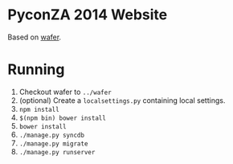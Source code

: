 # PyconZA 2014 Website

Based on [wafer](https://github.com/CTPUG/wafer).

# Running

1. Checkout wafer to `../wafer`
1. (optional) Create a `localsettings.py` containing local settings.
1. `npm install`
1. `$(npm bin) bower install`
1. `bower install`
1. `./manage.py syncdb`
1. `./manage.py migrate`
1. `./manage.py runserver`
